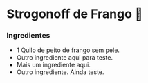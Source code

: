 # Strogonoff de Frango :chicken:

### Ingredientes

- 1 Quilo de peito de frango sem pele.
- Outro ingrediente aqui para teste.
- Mais um ingrediente aqui.
- Outro ingrediente. Ainda teste.
